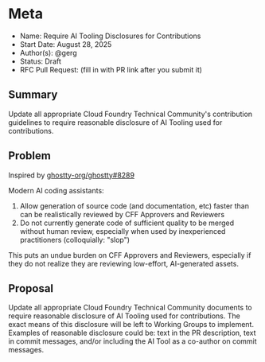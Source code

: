 # Meta
[meta]: #meta
- Name: Require AI Tooling Disclosures for Contributions
- Start Date: August 28, 2025
- Author(s): @gerg
- Status: Draft
- RFC Pull Request: (fill in with PR link after you submit it)


## Summary

Update all appropriate Cloud Foundry Technical Community's contribution
guidelines to require reasonable disclosure of AI Tooling used for contributions.

## Problem

Inspired by [ghostty-org/ghostty#8289](https://github.com/ghostty-org/ghostty/pull/8289)

Modern AI coding assistants:
1. Allow generation of source code (and documentation, etc) faster than can be
   realistically reviewed by CFF Approvers and Reviewers
1. Do not currently generate code of sufficient quality to be merged without
   human review, especially when used by inexperienced practitioners (colloquially: "slop")

This puts an undue burden on CFF Approvers and Reviewers, especially if they
do not realize they are reviewing low-effort, AI-generated assets.

## Proposal

Update all appropriate Cloud Foundry Technical Community documents to require
reasonable disclosure of AI Tooling used for contributions. The exact means of
this disclosure will be left to Working Groups to implement. Examples of
reasonable disclosure could be: text in the PR description, text in commit
messages, and/or including the AI Tool as a co-author on commit messages.
